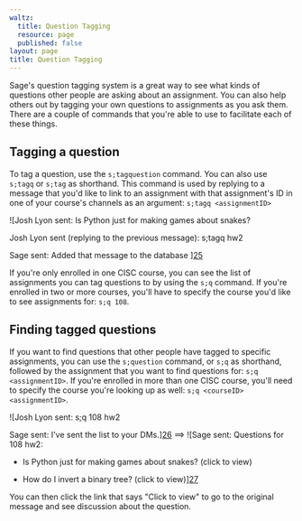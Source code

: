 ```yaml
---
waltz:
  title: Question Tagging
  resource: page
  published: false
layout: page
title: Question Tagging
---
```

Sage's question tagging system is a great way to see what kinds of questions other people are asking about an
assignment. You can also help others out by tagging your own questions to assignments as you ask them. There are a
couple of commands that you're able to use to facilitate each of these things.

## Tagging a question

To tag a question, use the `s;tagquestion` command. You can also use `s;tagq` or `s;tag` as shorthand. This command is
used by replying to a message that you'd like to link to an assignment with that assignment's ID in one of your course's
channels as an argument: `s;tagq <assignmentID>`

![Josh Lyon sent: Is Python just for making games about snakes?

Josh Lyon sent (replying to the previous message): s;tagq hw2

Sage sent: Added that message to the database ][25][25]

If you're only enrolled in one CISC course, you can see the list of assignments you can tag questions to by using the
`s;q` command. If you're enrolled in two or more courses, you'll have to specify the course you'd like to see
assignments for: `s;q 108`.

## Finding tagged questions

If you want to find questions that other people have tagged to specific assignments, you can use the `s;question`
command, or `s;q` as shorthand, followed by the assignment that you want to find questions for: `s;q <assignmentID>`. If
you're enrolled in more than one CISC course, you'll need to specify the course you're looking up as well: `s;q
<courseID> <assignmentID>`.

![Josh Lyon sent: s;q 108 hw2

Sage sent: I've sent the list to your DMs.][26][26] ==> ![Sage sent: Questions for 108 hw2:

  * Is Python just for making games about snakes? (click to view)

  * How do I invert a binary tree? (click to view)][27][27]

You can then click the link that says "Click to view" to go to the original message and see discussion about the
question.

   [25]: https://canvas.instructure.com/courses/2510334/files/124743054/preview?verifier=Opd803ZIkC7Lh9TutFzOxkWreXF04xxXva58bEJQ
   [26]: https://canvas.instructure.com/courses/2510334/files/124744481/preview?verifier=X5Ymm47gASbbmQlt2SVb948RwIGF2K2FwHyeNjPR
   [27]: https://canvas.instructure.com/courses/2510334/files/124744733/preview?verifier=8nseThmpUxL9E76Wm9lXzghHuBTDwEuktrvyLhMW